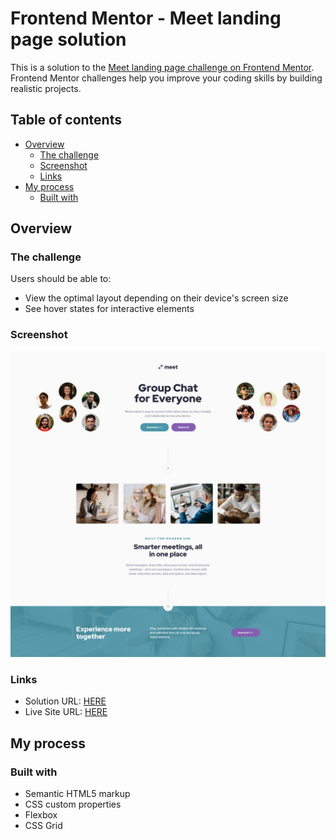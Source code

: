 # Frontend Mentor - Meet landing page solution

This is a solution to the [Meet landing page challenge on Frontend Mentor](https://www.frontendmentor.io/challenges/meet-landing-page-rbTDS6OUR). Frontend Mentor challenges help you improve your coding skills by building realistic projects. 

## Table of contents

- [Overview](#overview)
  - [The challenge](#the-challenge)
  - [Screenshot](#screenshot)
  - [Links](#links)
- [My process](#my-process)
  - [Built with](#built-with)

## Overview

### The challenge

Users should be able to:

- View the optimal layout depending on their device's screen size
- See hover states for interactive elements

### Screenshot

![](./screenshot.png)

### Links

- Solution URL: [HERE](https://www.frontendmentor.io/solutions/meet-landing-page-html-css-gsBS3xcpEh)
- Live Site URL: [HERE](https://floriouffreyt.github.io/11_meet_landing_page/)

## My process

### Built with

- Semantic HTML5 markup
- CSS custom properties
- Flexbox
- CSS Grid
